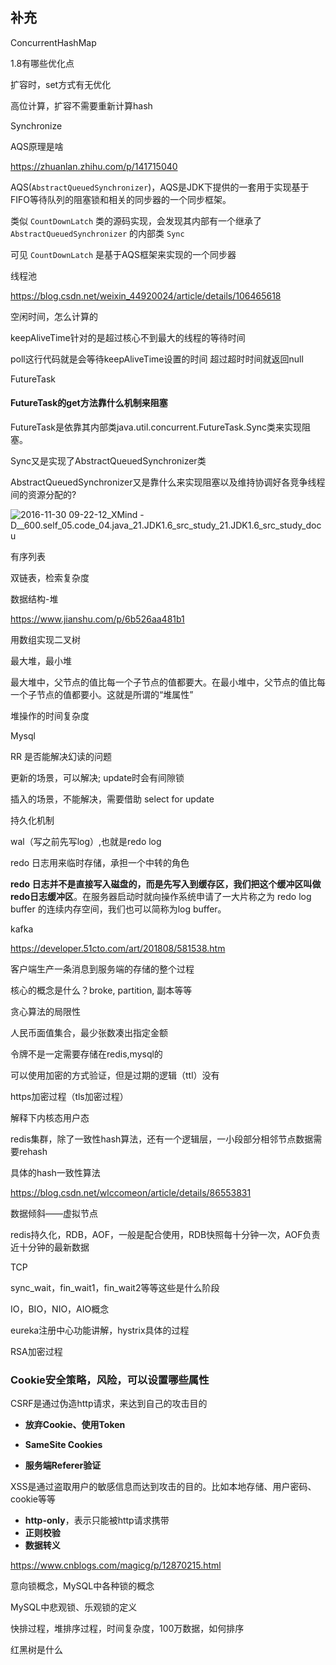 ## 补充

ConcurrentHashMap

1.8有哪些优化点

扩容时，set方式有无优化

高位计算，扩容不需要重新计算hash

Synchronize



AQS原理是啥

https://zhuanlan.zhihu.com/p/141715040

AQS(`AbstractQueuedSynchronizer`)，AQS是JDK下提供的一套用于实现基于FIFO等待队列的阻塞锁和相关的同步器的一个同步框架。

类似 `CountDownLatch` 类的源码实现，会发现其内部有一个继承了 `AbstractQueuedSynchronizer` 的内部类 `Sync`

可见 `CountDownLatch` 是基于AQS框架来实现的一个同步器



线程池

https://blog.csdn.net/weixin_44920024/article/details/106465618

空闲时间，怎么计算的

keepAliveTime针对的是超过核心不到最大的线程的等待时间

poll这行代码就是会等待keepAliveTime设置的时间 超过超时时间就返回null

FutureTask

#### FutureTask的get方法靠什么机制来阻塞

FutureTask是依靠其内部类java.util.concurrent.FutureTask.Sync<V>类来实现阻塞。

Sync又是实现了AbstractQueuedSynchronizer类

AbstractQueuedSynchronizer又是靠什么来实现阻塞以及维持协调好各竞争线程间的资源分配的?

![2016-11-30 09-22-12_XMind - D__600.self_05.code_04.java_21.JDK1.6_src_study_21.JDK1.6_src_study_docu](https://images2015.cnblogs.com/blog/127449/201611/127449-20161130092344834-1751587049.png)



有序列表

双链表，检索复杂度



数据结构-堆

https://www.jianshu.com/p/6b526aa481b1

用数组实现二叉树

最大堆，最小堆

最大堆中，父节点的值比每一个子节点的值都要大。在最小堆中，父节点的值比每一个子节点的值都要小。这就是所谓的“堆属性”

堆操作的时间复杂度



Mysql 

RR 是否能解决幻读的问题

更新的场景，可以解决; update时会有间隙锁

插入的场景，不能解决，需要借助 select for update 

持久化机制

wal（写之前先写log）,也就是redo log

redo 日志用来临时存储，承担一个中转的角色

**redo 日志并不是直接写入磁盘的，而是先写入到缓存区，我们把这个缓冲区叫做 redo日志缓冲区**。在服务器启动时就向操作系统申请了一大片称之为 redo log buffer 的连续内存空间，我们也可以简称为log buffer。



kafka

https://developer.51cto.com/art/201808/581538.htm

客户端生产一条消息到服务端的存储的整个过程

核心的概念是什么？broke, partition, 副本等等



贪心算法的局限性

人民币面值集合，最少张数凑出指定金额



令牌不是一定需要存储在redis,mysql的

可以使用加密的方式验证，但是过期的逻辑（ttl）没有



https加密过程（tls加密过程）



解释下内核态用户态



redis集群，除了一致性hash算法，还有一个逻辑层，一小段部分相邻节点数据需要rehash

具体的hash一致性算法

https://blog.csdn.net/wlccomeon/article/details/86553831

数据倾斜——虚拟节点



redis持久化，RDB，AOF，一般是配合使用，RDB快照每十分钟一次，AOF负责近十分钟的最新数据



TCP 

sync_wait，fin_wait1，fin_wait2等等这些是什么阶段



IO，BIO，NIO，AIO概念



eureka注册中心功能讲解，hystrix具体的过程



RSA加密过程



### Cookie安全策略，风险，可以设置哪些属性

CSRF是通过伪造http请求，来达到自己的攻击目的

- **放弃Cookie、使用Token**

- **SameSite Cookies**

- **服务端Referer验证**

XSS是通过盗取用户的敏感信息而达到攻击的目的。比如本地存储、用户密码、cookie等等

- **http-only**，表示只能被http请求携带
- **正则校验**
- **数据转义**





https://www.cnblogs.com/magicg/p/12870215.html



意向锁概念，MySQL中各种锁的概念



MySQL中悲观锁、乐观锁的定义



快排过程，堆排序过程，时间复杂度，100万数据，如何排序



红黑树是什么















































